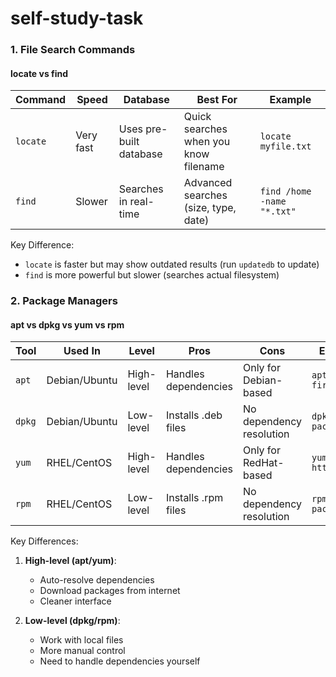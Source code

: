 # self-study-task

### **1. File Search Commands**
#### **locate vs find**
| Command | Speed | Database | Best For | Example |
|---------|-------|----------|----------|---------|
| `locate` | Very fast | Uses pre-built database | Quick searches when you know filename | `locate myfile.txt` |
| `find` | Slower | Searches in real-time | Advanced searches (size, type, date) | `find /home -name "*.txt"` |

Key Difference:
- `locate` is faster but may show outdated results (run `updatedb` to update)
- `find` is more powerful but slower (searches actual filesystem)

### **2. Package Managers**
#### **apt vs dpkg vs yum vs rpm**
| Tool | Used In | Level | Pros | Cons | Example |
|------|---------|-------|------|------|---------|
| `apt` | Debian/Ubuntu | High-level | Handles dependencies | Only for Debian-based | `apt install firefox` |
| `dpkg` | Debian/Ubuntu | Low-level | Installs .deb files | No dependency resolution | `dpkg -i package.deb` |
| `yum` | RHEL/CentOS | High-level | Handles dependencies | Only for RedHat-based | `yum install httpd` |
| `rpm` | RHEL/CentOS | Low-level | Installs .rpm files | No dependency resolution | `rpm -ivh package.rpm` |

Key Differences:
1. **High-level (apt/yum)**:
   - Auto-resolve dependencies
   - Download packages from internet
   - Cleaner interface

2. **Low-level (dpkg/rpm)**:
   - Work with local files
   - More manual control
   - Need to handle dependencies yourself

